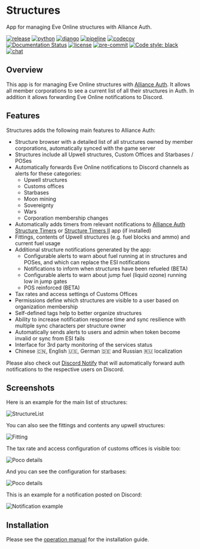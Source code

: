 # Structures

App for managing Eve Online structures with Alliance Auth.

[![release](https://img.shields.io/pypi/v/aa-structures?label=release)](https://pypi.org/project/aa-structures/)
[![python](https://img.shields.io/pypi/pyversions/aa-structures)](https://pypi.org/project/aa-structures/)
[![django](https://img.shields.io/pypi/djversions/aa-structures?label=django)](https://pypi.org/project/aa-structures/)
[![pipeline](https://gitlab.com/ErikKalkoken/aa-structures/badges/master/pipeline.svg)](https://gitlab.com/ErikKalkoken/aa-structures/-/pipelines)
[![codecov](https://codecov.io/gl/ErikKalkoken/aa-structures/branch/master/graph/badge.svg?token=wq6yixsYRE)](https://codecov.io/gl/ErikKalkoken/aa-structures)
[![Documentation Status](https://readthedocs.org/projects/aa-structures/badge/?version=latest)](https://aa-structures.readthedocs.io/en/latest/?badge=latest)
[![license](https://img.shields.io/badge/license-MIT-green)](https://gitlab.com/ErikKalkoken/aa-structures/-/blob/master/LICENSE)
[![pre-commit](https://img.shields.io/badge/pre--commit-enabled-brightgreen?logo=pre-commit&logoColor=white)](https://github.com/pre-commit/pre-commit)
[![Code style: black](https://img.shields.io/badge/code%20style-black-000000.svg)](https://github.com/psf/black)
[![chat](https://img.shields.io/discord/790364535294132234)](https://discord.gg/zmh52wnfvM)

## Overview

This app is for managing Eve Online structures with [Alliance Auth](https://gitlab.com/allianceauth/allianceauth). It allows all member corporations to see a current list of all their structures in Auth. In addition it allows forwarding Eve Online notifications to Discord.

## Features

Structures adds the following main features to Alliance Auth:

- Structure browser with a detailed list of all structures owned by member corporations, automatically synced with the game server
- Structures include all Upwell structures, Custom Offices and Starbases / POSes
- Automatically forwards Eve Online notifications to Discord channels as alerts for these categories:
  - Upwell structures
  - Customs offices
  - Starbases
  - Moon mining
  - Sovereignty
  - Wars
  - Corporation membership changes
- Automatically adds timers from relevant notifications to [Alliance Auth Structure Timers](https://allianceauth.readthedocs.io/en/v2.8.1/features/apps/timerboard.html) or [Structure Timers II](https://gitlab.com/ErikKalkoken/aa-structuretimers) app (if installed)
- Fittings, contents of Upwell structures (e.g. fuel blocks and ammo) and current fuel usage
- Additional structure notifications generated by the app:
  - Configurable alerts to warn about fuel running at in structures and POSes, and which can replace the ESI notifications
  - Notifications to inform when structures have been refueled (BETA)
  - Configurable alerts to warn about jump fuel (liquid ozone) running low in jump gates
  - POS reinforced (BETA)
- Tax rates and access settings of Customs Offices
- Permissions define which structures are visible to a user based on organization membership
- Self-defined tags help to better organize structures
- Ability to increase notification response time and sync resilience with multiple sync characters per structure owner
- Automatically sends alerts to users and admin when token become invalid or sync from ESI fails
- Interface for 3rd party monitoring of the services status
- Chinese :cn:, English :us:, German :de: and Russian :ru: localization

Please also check out [Discord Notify](https://gitlab.com/ErikKalkoken/aa-discordnotify) that will automatically forward auth notifications to the respective users on Discord.

## Screenshots

Here is an example for the main list of structures:

![StructureList](https://imgpile.com/images/GCxK7E.png)

You can also see the fittings and contents any upwell structures:

![Fitting](https://imgpile.com/images/GCxtQh.png)

The tax rate and access configuration of customs offices is visible too:

![Poco details](https://imgpile.com/images/GCxPyg.png)

And you can see the configuration for starbases:

![Poco details](https://imgpile.com/images/GCxMPr.png)

This is an example for a notification posted on Discord:

![Notification example](https://i.imgur.com/oqBqeFy.png)

## Installation

Please see the [operation manual](https://aa-structures.readthedocs.io/en/latest/operations.html#installation) for the installation guide.
